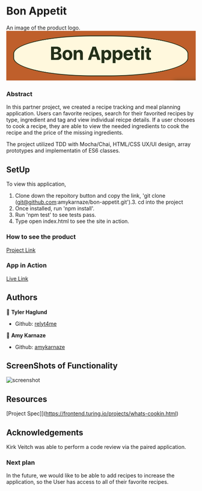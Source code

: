 # Bon Appetit

An image of the product logo.  
![logo](READMEimages/logo.png)

### Abstract
In this partner project, we created a recipe tracking and meal planning application. Users can favorite recipes, search for their favorited recipes by type, ingredient and tag and view individual reicpe details. If a user chooses to cook a recipe, they are able to view the needed ingredients to cook the recipe and the price of the missing ingredients.

The project utilized TDD with Mocha/Chai, HTML/CSS UX/UI design, array prototypes and implementatin of ES6 classes.

## SetUp

To view this application,
1) Clone down the repoitory button and copy the link, 'git clone (git@github.com:amykarnaze/bon-appetit.git').3. cd into the project
2) Once installed, run 'npm install'.
3) Run 'npm test' to see tests pass.
4) Type open index.html to see the site in action.

### How to see the product

[Project Link](https://github.com/amykarnaze/bon-appetit)

### App in Action

[Live Link](https://google.com)

## Authors

👤 **Tyler Haglund**
- Github: [relyt4me](https://github.com/relyt4me)

👤 **Amy Karnaze**
- Github: [amykarnaze](https://github.com/amykarnaze/bon-appetit/commits?author=relyt4me)

## ScreenShots of Functionality

![screenshot](images/image.png)

## Resources

[Project Spec]](https://frontend.turing.io/projects/whats-cookin.html)

## Acknowledgements

Kirk Veitch was able to perform a code review via the paired application.

### Next plan

In the future, we would like to be able to add recipes to increase the application, so the User has access to all of their favorite recipes.